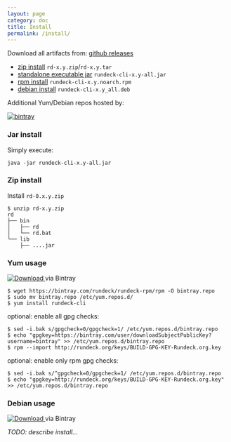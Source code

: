 ```yaml
---
layout: page
category: doc
title: Install
permalink: /install/
---
```



Download all artifacts from: [github releases](https://github.com/rundeck/rundeck-cli/releases)

* [zip install](#zip-install) `rd-x.y.zip`/`rd-x.y.tar`
* [standalone executable jar](#jar-install) `rundeck-cli-x.y-all.jar`
* [rpm install](#yum-install) `rundeck-cli-x.y.noarch.rpm`
* [debian install](#debian-install) `rundeck-cli-x.y_all.deb`

Additional Yum/Debian repos hosted by:

[![bintray](/images/downloads-by-bintray-150.png)](https://bintray.com)

### Jar install

Simply execute:

    java -jar rundeck-cli-x.y-all.jar

### Zip install

Install `rd-0.x.y.zip`

    $ unzip rd-x.y.zip
	rd
	├── bin
	│   ├── rd
	│   └── rd.bat
	└── lib
	    ├── ....jar


### Yum usage

[![Download](https://api.bintray.com/packages/rundeck/rundeck-rpm/rundeck-cli/images/download.svg?version={{site.app_version}}) ](https://bintray.com/rundeck/rundeck-rpm/rundeck-cli/{{site.app_version}}/link) via Bintray 

~~~{.sh}
$ wget https://bintray.com/rundeck/rundeck-rpm/rpm -O bintray.repo
$ sudo mv bintray.repo /etc/yum.repos.d/
$ yum install rundeck-cli
~~~

optional: enable all gpg checks:

~~~{.sh}
$ sed -i.bak s/gpgcheck=0/gpgcheck=1/ /etc/yum.repos.d/bintray.repo
$ echo "gpgkey=https://bintray.com/user/downloadSubjectPublicKey?username=bintray" >> /etc/yum.repos.d/bintray.repo
$ rpm --import http://rundeck.org/keys/BUILD-GPG-KEY-Rundeck.org.key 
~~~

optional: enable only rpm gpg checks:

~~~{.sh}
$ sed -i.bak s/^gpgcheck=0/gpgcheck=1/ /etc/yum.repos.d/bintray.repo
$ echo "gpgkey=http://rundeck.org/keys/BUILD-GPG-KEY-Rundeck.org.key" >> /etc/yum.repos.d/bintray.repo 
~~~

### Debian usage

 [ ![Download](https://api.bintray.com/packages/rundeck/rundeck-deb/rundeck-cli/images/download.svg?version={{site.app_version}}) ](https://bintray.com/rundeck/rundeck-deb/rundeck-cli/{{site.app_version}}/link)
via Bintray

*TODO: describe install...*
